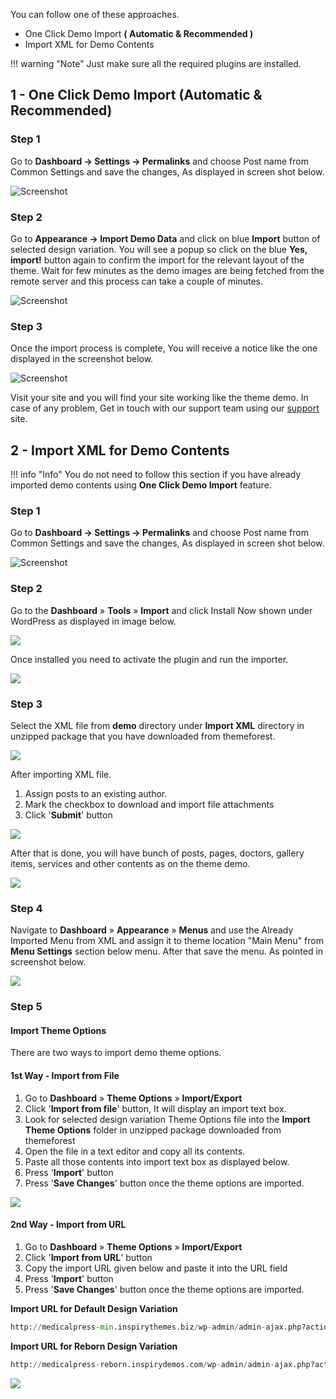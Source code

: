 You can follow one of these approaches.

- One Click Demo Import **( Automatic & Recommended )**
- Import XML for Demo Contents

!!! warning "Note"
    Just make sure all the required plugins are installed.

## 1 - One Click Demo Import (Automatic & Recommended)

### **Step 1**

Go to **Dashboard → Settings → Permalinks** and choose Post name from Common Settings and save the changes, As displayed in screen shot below.

![Screenshot](images/install/permalinks.png)

### **Step 2**

Go to **Appearance → Import Demo Data** and click on blue **Import** button of selected design variation. You will see a popup so click on the blue **Yes, import!** button again to confirm the import for the relevant layout of the theme. Wait for few minutes as the demo images are being fetched from the remote server and this process can take a couple of minutes.

![Screenshot](images/install/demo-import.png)

### **Step 3**

Once the import process is complete, You will receive a notice like the one displayed in the screenshot below.

![Screenshot](images/install/all-done.png)

Visit your site and you will find your site working like the theme demo. In case of any problem, Get in touch with our support team using our [support](https://support.inspirythemes.com/) site.

## 2 - Import XML for Demo Contents

!!! info "Info"
    You do not need to follow this section if you have already imported demo contents using **One Click Demo Import** feature.
    
### **Step 1**

Go to **Dashboard → Settings → Permalinks** and choose Post name from Common Settings and save the changes, As displayed in screen shot below.

![Screenshot](images/install/permalinks.png)

### **Step 2** 

Go to the **Dashboard** &raquo; **Tools** &raquo; **Import** and click Install Now shown under WordPress as displayed in image below.

![](images/install/4.png)

Once installed you need to activate the plugin and run the importer.

![](images/install/5.png)

### **Step 3** 

Select the XML file from **demo** directory under **Import XML** directory in unzipped package that you have downloaded from themeforest.

![](images/install/7.png)

After importing XML file.

1. Assign posts to an existing author.
2. Mark the checkbox to download and import file attachments
3. Click '**Submit**' button

![](images/install/8.png)

After that is done, you will have bunch of posts, pages, doctors, gallery items, services and other contents as on the theme demo.

![](images/install/9.png)

### **Step 4** 

Navigate to **Dashboard** &raquo; **Appearance** &raquo; **Menus** and use the Already Imported Menu from XML and assign it to theme location "Main Menu" from **Menu Settings** section below menu. After that save the menu. As pointed in screenshot below.

![](images/install/10.png)

### **Step 5** 

#### Import Theme Options
 
 There are two ways to import demo theme options.

#### 1st Way - Import from File

1. Go to **Dashboard** &raquo; **Theme Options** &raquo; **Import/Export**
2. Click '**Import from file**' button, It will display an import text box.
3. Look for selected design variation Theme Options file into the **Import Theme Options** folder in unzipped package downloaded from themeforest
4. Open the file in a text editor and copy all its contents.
5. Paste all those contents into import text box as displayed below.
6. Press '**Import**' button
7. Press '**Save Changes**' button once the theme options are imported.

![](images/install/12-1.png)

#### 2nd Way - Import from URL

1. Go to **Dashboard** &raquo; **Theme Options** &raquo; **Import/Export**
2. Click '**Import from URL**' button
3. Copy the import URL given below and paste it into the URL field 
4. Press '**Import**' button
5. Press '**Save Changes**' button once the theme options are imported.


**Import URL for Default Design Variation**
```py
http://medicalpress-min.inspirythemes.biz/wp-admin/admin-ajax.php?action=redux_download_options-redux_demo&secret=19a70075b0eb105a5530ed121e177ee9
```
**Import URL for Reborn Design Variation**
```py
http://medicalpress-reborn.inspirydemos.com/wp-admin/admin-ajax.php?action=redux_download_options-redux_demo&secret=23a5ff8e9980cf7a9495b90327300895
```

![](images/install/12.png)